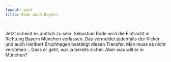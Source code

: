 ```yaml
---
layout: post
title: Rode nach Bayern

---
```


Jetzt scheint es amtlich zu sein: Sebastian Rode wird die Eintracht in Richtung Bayern München verlassen. Das vermeldet jedenfalls der Kicker und auch Heribert Bruchhagen bestätigt diesen Transfer. Man muss es nicht verstehen... Dass er geht, war ja bereits sicher. Aber was will er in München?


